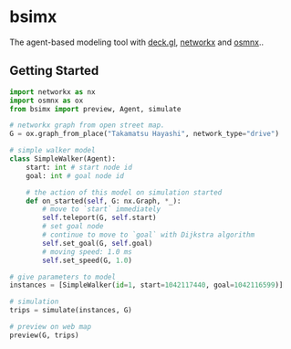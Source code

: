 # bsimx

The agent-based modeling tool with [deck.gl](https://deck.gl/), [networkx](https://networkx.org/) and [osmnx](https://osmnx.readthedocs.io/en/stable/)..

## Getting Started

```py
import networkx as nx
import osmnx as ox
from bsimx import preview, Agent, simulate

# networkx graph from open street map.
G = ox.graph_from_place("Takamatsu Hayashi", network_type="drive")

# simple walker model
class SimpleWalker(Agent):
    start: int # start node id
    goal: int # goal node id

    # the action of this model on simulation started
    def on_started(self, G: nx.Graph, *_):
        # move to `start` immediately
        self.teleport(G, self.start)
        # set goal node
        # continue to move to `goal` with Dijkstra algorithm
        self.set_goal(G, self.goal)
        # moving speed: 1.0 ms
        self.set_speed(G, 1.0)

# give parameters to model
instances = [SimpleWalker(id=1, start=1042117440, goal=1042116599)]

# simulation
trips = simulate(instances, G)

# preview on web map
preview(G, trips)
```
